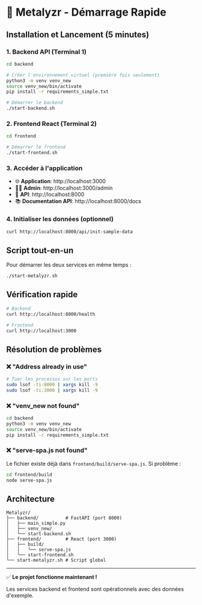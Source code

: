 # 🚀 Metalyzr - Démarrage Rapide

## Installation et Lancement (5 minutes)

### 1. Backend API (Terminal 1)

```bash
cd backend

# Créer l'environnement virtuel (première fois seulement)
python3 -m venv venv_new
source venv_new/bin/activate
pip install -r requirements_simple.txt

# Démarrer le backend
./start-backend.sh
```

### 2. Frontend React (Terminal 2)

```bash
cd frontend

# Démarrer le frontend
./start-frontend.sh
```

### 3. Accéder à l'application

- 🌐 **Application**: http://localhost:3000
- 👨‍💼 **Admin**: http://localhost:3000/admin
- 🔧 **API**: http://localhost:8000
- 📚 **Documentation API**: http://localhost:8000/docs

### 4. Initialiser les données (optionnel)

```bash
curl http://localhost:8000/api/init-sample-data
```

## Script tout-en-un

Pour démarrer les deux services en même temps :

```bash
./start-metalyzr.sh
```

## Vérification rapide

```bash
# Backend
curl http://localhost:8000/health

# Frontend  
curl http://localhost:3000
```

## Résolution de problèmes

### ❌ "Address already in use"
```bash
# Tuer les processus sur les ports
sudo lsof -ti:8000 | xargs kill -9
sudo lsof -ti:3000 | xargs kill -9
```

### ❌ "venv_new not found"
```bash
cd backend
python3 -m venv venv_new
source venv_new/bin/activate
pip install -r requirements_simple.txt
```

### ❌ "serve-spa.js not found"
Le fichier existe déjà dans `frontend/build/serve-spa.js`. Si problème :
```bash
cd frontend/build
node serve-spa.js
```

## Architecture

```
Metalyzr/
├── backend/          # FastAPI (port 8000)
│   ├── main_simple.py
│   ├── venv_new/
│   └── start-backend.sh
├── frontend/         # React (port 3000)  
│   ├── build/
│   │   └── serve-spa.js
│   └── start-frontend.sh
└── start-metalyzr.sh # Script global
```

---

✅ **Le projet fonctionne maintenant !** 

Les services backend et frontend sont opérationnels avec des données d'exemple. 